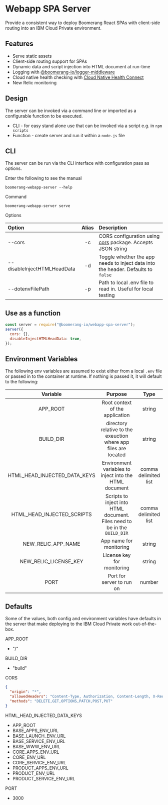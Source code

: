 # Webapp SPA Server

Provide a consistent way to deploy Boomerang React SPAs with client-side routing into an IBM Cloud Private environment.

## Features

- Serve static assets
- Client-side routing support for SPAs
- Dynamic data and script injection into HTML document at run-time
- Logging with [@boomerang-io/logger-middleware](https://github.com/boomerang-io/webapp-packages/src/packages/logger-middleware)
- Cloud native health checking with [Cloud Native Health Connect](@cloudnative/health-connect)
- New Relic monitoring

## Design

The server can be invoked via a command line or imported as a configurable function to be executed.

- CLI - for easy stand alone use that can be invoked via a script e.g. in `npm scripts`
- Function - create server and run it within a `node.js` file

## CLI

The server can be run via the CLI interface with configuration pass as options.

Enter the following to see the manual

```shell
boomerang-webapp-server --help
```

Command

```shell
boomerang-webapp-server serve
```

Options

| **Option**                  | **Alias** | **Description**                                                                                  |
| :-------------------------- | :-------: | :----------------------------------------------------------------------------------------------- |
| --cors                      |    -c     | CORS configuration using [cors](https://www.npmjs.com/package/cors) package. Accepts JSON string |
| --disableInjectHTMLHeadData |    -d     | Toggle whether the app needs to inject data into the header. Defaults to `false`                 |
| --dotenvFilePath            |    -p     | Path to local .env file to read in. Useful for local testing                                     |

## Use as a function

```javascript
const server = require("@boomerang-io/webapp-spa-server");
server({
  cors: {},
  disableInjectHTMLHeadData: true,
});
```

## Environment Variables

The following env variables are assumed to exist either from a local `.env` file or passed in to the container at runtime. If nothing is passed it, it will default to the following:

|         **Variable**         |                                **Purpose**                                |       **Type**       |
| :--------------------------: | :-----------------------------------------------------------------------: | :------------------: |
|           APP_ROOT           |                      Root context of the application                      |        string        |
|          BUILD_DIR           |      directory relative to the exeuction where app files are located      |        string        |
| HTML_HEAD_INJECTED_DATA_KEYS |          Environment variables to inject into the HTML document           | comma delimited list |
|  HTML_HEAD_INJECTED_SCRIPTS  | Scripts to inject into HTML document. Files need to be in the `BUILD_DIR` | comma delimited list |
|      NEW_RELIC_APP_NAME      |                          App name for monitoring                          |        string        |
|    NEW_RELIC_LICENSE_KEY     |                        License key for monitoring                         |        string        |
|             PORT             |                         Port for server to run on                         |        number        |

## Defaults

Some of the values, both config and environment variables have defaults in the server that make deploying to the IBM Cloud Private work out-of-the-box.

APP_ROOT

- "/"

BUILD_DIR

- "build"

CORS

```json
{
  "origin": "*",
  "allowedHeaders": "Content-Type, Authorization, Content-Length, X-Requested-With",
  "methods": "DELETE,GET,OPTIONS,PATCH,POST,PUT"
}
```

HTML_HEAD_INJECTED_DATA_KEYS

- APP_ROOT
- BASE_APPS_ENV_URL
- BASE_LAUNCH_ENV_URL
- BASE_SERVICE_ENV_URL
- BASE_WWW_ENV_URL
- CORE_APPS_ENV_URL
- CORE_ENV_URL
- CORE_SERVICE_ENV_URL
- PRODUCT_APPS_ENV_URL
- PRODUCT_ENV_URL
- PRODUCT_SERVICE_ENV_URL

PORT

- 3000
